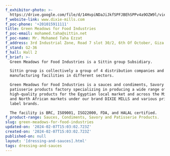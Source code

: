 ```yaml
---
f_exhibitor-photo: >-
  https://drive.google.com/file/d/14HvpiNDaJiJkfSPFJBEhSPPv4a9OZW9l/view?usp=drive_link
f_website-link: www.dixie-mills.com
f_poc-phone: '+201015911111'
title: Green Meadows for Food Industries
f_poc-email: mohamed.taha@sittin.net
f_poc-name: Mr. Mohamed Taha Ezzat
f_address: 3rd Industrial Zone, Road 7 slot 30/2, 6th Of October, Giza.
f_stand: G2-36
f_hall: Hall 2
f_brief: >-
  Green Meadows for Food Industries is a Sittin group Subsidiary.

  Sittin group is collectively a group of 4 distribution companies and 3 food
  manufacturing facilities in different sectors.

  Green Meadows for Food Industries is a sauces and condiments, Savory and
  patisserie products factory specializing in producing a wide range of
  high-quality products for the Egyptian local market and across the Middle East
  and North African markets under our brand DIXIE MILLS and various private
  label brands.

  The facility is BRC, ISO9001, ISO22000, FDA, and HALAL certified.
f_product-range: Sauces, Condiments, Savory and Patisserie Products.
slug: green-meadows-for-food-industries
updated-on: '2024-02-07T15:03:02.723Z'
created-on: '2024-02-07T15:03:02.723Z'
published-on: null
layout: '[dressing-and-sauces].html'
tags: dressing-and-sauces
---
```



